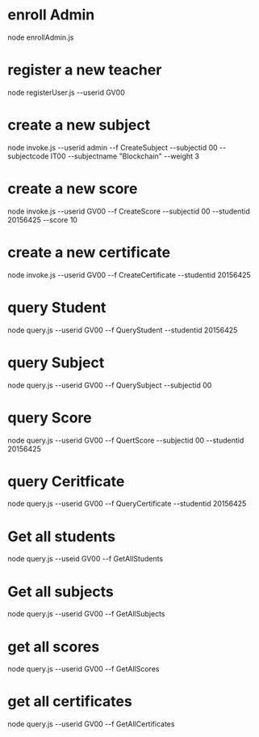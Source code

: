 # enroll Admin
node enrollAdmin.js

# register a new teacher
node registerUser.js --userid GV00

# create a new subject
node invoke.js --userid admin --f CreateSubject --subjectid 00 --subjectcode IT00 --subjectname "Blockchain" --weight 3

# create a new score
node invoke.js --userid GV00 --f CreateScore --subjectid 00 --studentid 20156425 --score 10

# create a new certificate
node invoke.js --userid GV00 --f CreateCertificate --studentid 20156425

# query Student
node query.js --userid GV00 --f QueryStudent --studentid 20156425

# query Subject
node query.js --userid GV00 --f QuerySubject --subjectid 00

# query Score
node query.js --userid GV00 --f QuertScore --subjectid 00 --studentid 20156425

# query Ceritficate
node query.js --userid GV00 --f QueryCertificate --studentid 20156425

# Get all students
node query.js --useid GV00 --f GetAllStudents

# Get all subjects
node query.js --userid GV00 --f GetAllSubjects

# get all scores
node query.js --userid GV00 --f GetAllScores

# get all certificates
node query.js --userid GV00 --f GetAllCertificates